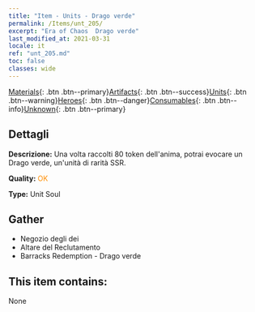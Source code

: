 ```yaml
---
title: "Item - Units - Drago verde"
permalink: /Items/unt_205/
excerpt: "Era of Chaos  Drago verde"
last_modified_at: 2021-03-31
locale: it
ref: "unt_205.md"
toc: false
classes: wide
---
```

 [Materials](/it/Items/){: .btn .btn--primary}[Artifacts](/it/Items/Artifacts/){: .btn .btn--success}[Units](/it/Items/Units/){: .btn .btn--warning}[Heroes](/it/Items/Heroes/){: .btn .btn--danger}[Consumables](/it/Items/Consumables/){: .btn .btn--info}[Unknown](/it/Items/Unknown/){: .btn .btn--primary}

## Dettagli
 **Descrizione:** Una volta raccolti 80 token dell'anima, potrai evocare un Drago verde, un'unità di rarità SSR.

 **Quality:** <span style="color: #FF8C00">OK</span>

 **Type:** Unit Soul

## Gather

*    Negozio degli dei 
*    Altare del Reclutamento 
*    Barracks Redemption - Drago verde 

## This item contains:

  None

